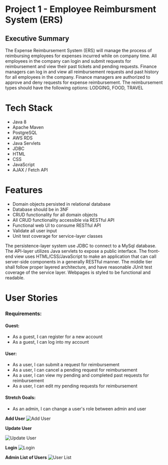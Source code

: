 # Project 1 - Employee Reimbursment System (ERS)

## Executive Summary
The Expense Reimbursement System (ERS) will manage the process of reimbursing employees for expenses incurred while on company time. All employees in the company can login and submit requests for reimbursement and view their past tickets and pending requests. Finance managers can log in and view all reimbursement requests and past history for all employees in the company. Finance managers are authorized to approve and deny requests for expense reimbursement. The reimbursement types should have the following options: LODGING, FOOD, TRAVEL


# Tech Stack
 - Java 8
 - Apache Maven
 - PostgreSQL
 - AWS RDS
 - Java Servlets
 - JDBC
 - HTML
 - CSS
 - JavaScript
 - AJAX / Fetch API

# Features
 - Domain objects persisted in relational database
 - Database should be in 3NF
 - CRUD functionality for all domain objects
 - All CRUD functionality accessible via RESTful API
 - Functional web UI to consume RESTful API
 - Validate all user input
 - Unit test coverage for service-layer classes

The persistence-layer system use JDBC to connect to a MySql database. The API-layer utilizes Java servlets to expose a public interface. The front-end view uses HTML/CSS/JavaScript to make an application that can call server-side components in a generally RESTful manner. The middle tier shall follow proper layered architecture, and have reasonable JUnit test coverage of the service layer. Webpages is styled to be functional and readable. 

# User Stories
### Requirements:
#### Guest:
 - As a guest, I can register for a new account
 - As a guest, I can log into my account

#### User:
 - As a user, I can submit a request for reimbursement
 - As a user, I can cancel a pending request for reimbursement
 - As a user, I can view my pending and completed past requests for reimbursement
 - As a user, I can edit my pending requests for reimbursement

#### Stretch Goals:
 - As an admin, I can change a user's role between admin and user


**Add User**
![Add User](https://user-images.githubusercontent.com/15221031/168384107-ec6383f6-0d98-4fd2-b32d-f116c86992d2.png)


**Update User**


![Update User](https://user-images.githubusercontent.com/15221031/168384385-9c0ca458-ca9a-4c7a-af94-10dc42064465.png)

**Login**
![Login](https://user-images.githubusercontent.com/15221031/168384694-38817dcd-8618-4b66-8b97-23a30ed9416d.png)



**Admin List of Users**
![User List](https://user-images.githubusercontent.com/15221031/168384770-cc3e10fc-9008-4542-b54a-4ecf52bd2203.png)






